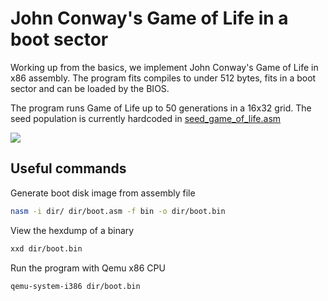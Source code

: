 # John Conway's Game of Life in a boot sector

Working up from the basics, we implement John Conway's Game of Life in x86 assembly. The program fits compiles to under 512 bytes, fits in a boot sector and can be loaded by the BIOS.

The program runs Game of Life up to 50 generations in a 16x32 grid. The seed population is currently hardcoded in [seed_game_of_life.asm](008-game-of-life/seed_game_of_life.asm)

![](https://i.giphy.com/media/v1.Y2lkPTc5MGI3NjExbGY5dXkydHFnaGZnYWU3bzF5aTZkOTJrN3MwYTYzamxuZm95NjlydSZlcD12MV9pbnRlcm5hbF9naWZfYnlfaWQmY3Q9Zw/7IUa7cP3Ky1ANA5iOR/giphy.gif)

## Useful commands
Generate boot disk image from assembly file
```bash
nasm -i dir/ dir/boot.asm -f bin -o dir/boot.bin
```
View the hexdump of a binary
```bash
xxd dir/boot.bin
```
Run the program with Qemu x86 CPU
```bash
qemu-system-i386 dir/boot.bin
```
